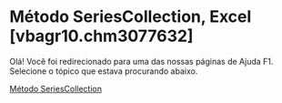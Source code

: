 
# Método SeriesCollection, Excel [vbagr10.chm3077632]

Olá! Você foi redirecionado para uma das nossas páginas de Ajuda F1. Selecione o tópico que estava procurando abaixo.

[Método SeriesCollection](http://msdn.microsoft.com/library/9de760ab-0a6d-7cab-e378-b7f341f5b87d%28Office.15%29.aspx)
